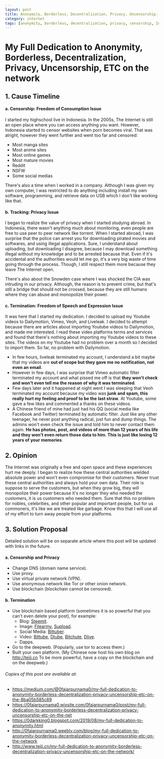 ```yaml
---
layout: post
title: Anonymity, Borderless, Decentralization, Privacy, Uncensorship.
category: internet
tags: [anonymity, borderless, decentralization, privacy, censorship, Internet, network, freedom, content, website, video, platform, media, dns, proxy, vpn, tor, blockchain, IPFS, blog]
---
```

# My Full Dedication to Anonymity, Borderless, Decentralization, Privacy, Uncensorship, ETC on the network

## 1. Cause Timeline

#### a. Censorship: Freedom of Consumption Issue

I started my highschool live in Indonesia. In the 2005s, The Internet is still an open place where you can access anything you want. However, Indonesia started to censor websites when porn becomes viral. That was alright, however they went further and went too far and censored:

* Most manga sites
* Most anime sites
* Most online games
* Most mature movies
* Reddit
* NSFW
* Some social medias

There's also a time when I worked in a company. Although I was given my own computer, I was restricted to do anything including install my own software, programming, and retrieve data on USB which I don't like working like that.

#### b. Tracking: Privacy Issue

I began to realize the value of privacy when I started studying abroad. In Indonesia, there wasn't anything much about monitoring, even people are free to use peer to peer network like torrent. When I started abroad, I was surprise that the police can arrest you for downloading pirated movies and softwares, and using illegal applications. Sure, I understand about uploading, but downloading I disagree, because I may download something illegal without my knowledge and to be arrested because that. Even if it's accidental and the authorities would let me go, it's a very big waste of time going through the process. Though, I still respect them more because they leave The Internet open.

There's also about the Snowden case where I was shocked the CIA was intruding in our privacy. Although, the reason is to prevent crime, but that's still a bridge that should not be crossed, because they are still humans where they can abuse and monopolize their power.

#### c. Termination: Freedom of Speech and Expression Issue

It was here that I started my dedication. I decided to upload my Youtube videos to Dailymotion, Vimeo, Veoh, and Liveleak. I decided to attempt because there are articles about importing Youtube videos to Dailymotion, and made me interested. I read these video platforms terms and services and found that there's nothing about importing my Youtube videos to these sites. The videos on my Youtube had no problem over a month so I decided to import them. So far, no problem with Dailymotion.

* In few hours, liveleak terminated my account, I understand a bit maybe that my videos are **out of scope but they gave me no notification, not even an email**.
* However in few days, I was surprise that Vimeo automatic filter terminated my account and what pissed me off is that **they won't check and won't even tell me the reason of why it was terminated**.
* Few days later and it happened at night went I was sleeping that Veoh terminated my account because my video was **junk and spam, this really hurt my feeling and proof to be the last straw**. At Youtube, some gave a few likes and commented a thanks on these videos.
* A Chinese friend of mine had just had his QQ (social media like Facebook and Twitter) terminated by automatic filter. Just like any other teenager, he never post anything radical, just fun and dump things. The admins won't even check the issue and told him to never contact them again. **He has photos, post, and videos of more than 12 years of his life and they won't even return those data to him. This is just like losing 12 years of your memories**.

## 2. Opinion

The Internet was originally a free and open space and these experiences hurt me deeply. I began to realize how these central authorities wielded absolute power and won't even compromise for their customers. Never trust these central authorities and always hold your own data. Their role is suppose to serve the customers, but when they grow big, they will monopolize their power because it's no longer they who needed the customers, it is us customers who needed them. Sure that this no problem for nobles, celebrities, and other popular and important people, but for us commoners, it's like we are treated like garbage. Know this that I will use all of my effort to turn away people from your platforms.

## 3. Solution Proposal

Detailed solution will be on separate article where this post will be updated with links in the future.

#### a. Censorship and Privacy

* Change DNS (domain name service).
* Use proxy.
* Use virtual private network (VPN).
* Use anonymous network like Tor or other onion network.
* Use blockchain (blockchain cannot be censored).

#### b. Termination

* Use blockchain based platform (sometimes it is so powerful that you can't even delete your post), for example:
  * Blog: [Steemit](https://steemit.com/@fajar.purnama?r=fajar.purnama).
  * Image: [Filearmy](https://file.army/0fajarpurnama0), [Supload](https://supload.com/u/0fajarpurnama0).
  * Social Media: [Bittuber](https://bittubeapp.com/?ref?2JY4FE0CP).
  * Video: [Bittube](https://bit.tube/0fajarpurnama0), [Dtube](https://d.tube/##!/c/fajar.purnama), [Bitchute](https://www.bitchute.com/accounts/referral/0fajarpurnama0), [Dlive](https://dlive.tv/fajarpurnama).
  * Dapps.
* Go to the deepweb. (Popularly, use tor to access them.)
* Built your own platform. (My Chinese now host his own blog on http://teiii.cn To be more powerful, have a copy on the blockchain and on the deepweb.)

###### Copies of this post are available at:

* https://medium.com/@0fajarpurnama0/my-full-dedication-to-anonymity-borderless-decentralization-privacy-uncensorship-etc-on-the-8ba05b585c89
* https://0fajarpurnama0.wixsite.com/0fajarpurnama0/post/my-full-dedication-to-anonymity-borderless-decentralization-privacy-uncensorship-etc-on-the-net
* https://0darkking0.blogspot.com/2019/08/my-full-dedication-to-anonymity.html
* http://0fajarpurnama0.weebly.com/blog/my-full-dedication-to-anonymity-borderless-decentralization-privacy-uncensorship-etc-on-the-network
* http://www.teiii.cn/my-full-dedication-to-anonymity-borderless-decentralization-privacy-uncensorship-etc-on-the-network/